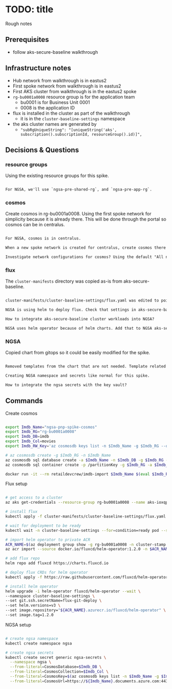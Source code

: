 # TODO: title

Rough notes

## Prerequisites

- follow aks-secure-baseline walkthrough

## Infrastructure notes

- Hub network from walkthrough is in eastus2
- First spoke network from walkthrough is in eastus2
- First AKS cluster from walkthrough is in the eastus2 spoke
- `rg-bu0001a0008` resource group is for the application team
  - bu0001 is for Business Unit 0001
  - 0008 is the application ID
- flux is installed in the cluster as part of the walkthrough
  - it is in the `cluster-baseline-settings` namespace
- the aks cluster names are generated by
  - `"subRgUniqueString": "[uniqueString('aks', subscription().subscriptionId, resourceGroup().id)]",`

## Decisions & Questions

### resource groups

Using the existing resource groups for this spike.

```txt

For NGSA, we'll use `ngsa-pre-shared-rg`, and `ngsa-pre-app-rg`.

```

### cosmos

Create cosmos in rg-bu0001a0008. Using the first spoke network for simplicity because it is already there. This will be done through the portal so cosmos can be in centralus.

```txt

For NGSA, cosmos is in centralus.

When a new spoke network is created for centralus, create cosmos there using the cli.

Investigate network configurations for cosmos? Using the default "All networks" option for this spike.

```

### flux

The `cluster-manifests` directory was copied as-is from aks-secure-baseline.

```txt

cluster-manifests/cluster-baseline-settings/flux.yaml was edited to point this spike.

NGSA is using helm to deploy flux. Check that settings in aks-secure-baseline are in sync with helm settings during install.

How to integrate aks-secure-baseline cluster workloads into NGSA?

NGSA uses helm operator because of helm charts. Add that to NGSA aks-secure-baseline setup.

```

### NGSA

Copied chart from gitops so it could be easily modified for the spike.

```txt

Removed templates from the chart that are not needed. Template related to istio, cert-manager, keda, etc.

Creating NGSA namespace and secrets like normal for this spike.

How to integrate the ngsa secrets with the key vault?

```

## Commands

Create cosmos

```bash

export Imdb_Name="ngsa-pnp-spike-cosmos"
export Imdb_RG="rg-bu0001a0008"
export Imdb_DB=imdb
export Imdb_Col=movies
export Imdb_RW_Key='az cosmosdb keys list -n $Imdb_Name -g $Imdb_RG --query primaryMasterKey -o tsv'

# az cosmosdb create -g $Imdb_RG -n $Imdb_Name
az cosmosdb sql database create -a $Imdb_Name -n $Imdb_DB -g $Imdb_RG --throughput 1000
az cosmosdb sql container create -p /partitionKey -g $Imdb_RG -a $Imdb_Name -d $Imdb_DB -n $Imdb_Col

docker run -it --rm retaildevcrew/imdb-import $Imdb_Name $(eval $Imdb_RW_Key) $Imdb_DB $Imdb_Col

```

Flux setup

```bash

# get access to a cluster
az aks get-credentials --resource-group rg-bu0001a0008 --name aks-ioxqpbmcqokqq

# install flux
kubectl apply -f cluster-manifests/cluster-baseline-settings/flux.yaml

# wait for deployment to be ready
kubectl wait -n cluster-baseline-settings --for=condition=ready pod --selector=app.kubernetes.io/name=flux --timeout=90s

# import helm operator to private ACR
ACR_NAME=$(az deployment group show -g rg-bu0001a0008 -n cluster-stamp --query properties.outputs.containerRegistryName.value -o tsv)
az acr import --source docker.io/fluxcd/helm-operator:1.2.0 -n $ACR_NAME

# add flux repo
helm repo add fluxcd https://charts.fluxcd.io

# deploy flux CRDs for helm operator
kubectl apply -f https://raw.githubusercontent.com/fluxcd/helm-operator/master/deploy/crds.yaml

# install helm operator
helm upgrade -i helm-operator fluxcd/helm-operator --wait \
--namespace cluster-baseline-settings \
--set git.ssh.secretName=flux-git-deploy \
--set helm.versions=v3 \
--set image.repository="${ACR_NAME}.azurecr.io/fluxcd/helm-operator" \
--set image.tag=1.2.0

```

NGSA setup

```bash

# create ngsa namespace
kubectl create namespace ngsa

# create ngsa secrets
kubectl create secret generic ngsa-secrets \
  --namespace ngsa \
  --from-literal=CosmosDatabase=$Imdb_DB \
  --from-literal=CosmosCollection=$Imdb_Col \
  --from-literal=CosmosKey=$(az cosmosdb keys list -n $Imdb_Name -g $Imdb_RG --query primaryReadonlyMasterKey -o tsv) \
  --from-literal=CosmosUrl=https://${Imdb_Name}.documents.azure.com:443/

```
